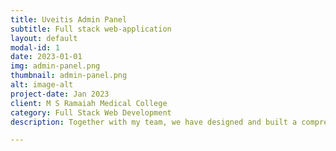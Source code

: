 ```yaml
---
title: Uveitis Admin Panel
subtitle: Full stack web-application
layout: default
modal-id: 1
date: 2023-01-01
img: admin-panel.png
thumbnail: admin-panel.png
alt: image-alt
project-date: Jan 2023
client: M S Ramaiah Medical College
category: Full Stack Web Development
description: Together with my team, we have designed and built a comprehensive software suite that includes a mobile app and website for Ramaiah Medical College and Hospital. Our suite is specifically tailored to help manage the records and track the progress of patients suffering from uveitis, also known as chorioretinitis. With our software suite, doctors and medical professionals can easily access patient information, track their progress and identify any potential issues. Our goal is to improve patient care by providing accurate and up-to-date information, enabling doctors to make informed decisions and ultimately improving patient outcomes. We are proud to have contributed to the success of Ramaiah Medical College and Hospital in providing high-quality care to patients suffering from uveitis..

---
```

